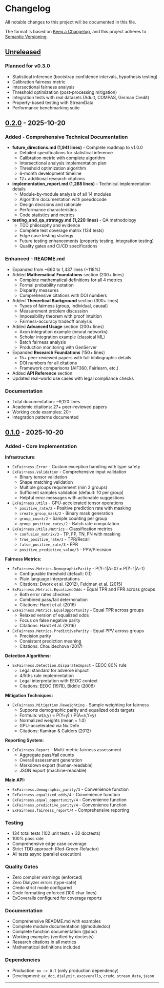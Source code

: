 # Changelog

All notable changes to this project will be documented in this file.

The format is based on [Keep a Changelog](https://keepachangelog.com/en/1.0.0/),
and this project adheres to [Semantic Versioning](https://semver.org/spec/v2.0.0.html).

## [Unreleased]

### Planned for v0.3.0
- Statistical inference (bootstrap confidence intervals, hypothesis testing)
- Calibration fairness metric
- Intersectional fairness analysis
- Threshold optimization (post-processing mitigation)
- Integration tests with real datasets (Adult, COMPAS, German Credit)
- Property-based testing with StreamData
- Performance benchmarking suite

## [0.2.0] - 2025-10-20

### Added - Comprehensive Technical Documentation
- **future_directions.md (1,941 lines)** - Complete roadmap to v1.0.0
  - Detailed specifications for statistical inference
  - Calibration metric with complete algorithm
  - Intersectional analysis implementation plan
  - Threshold optimization algorithm
  - 6-month development timeline
  - 12+ additional research citations
- **implementation_report.md (1,288 lines)** - Technical implementation details
  - Module-by-module analysis of all 14 modules
  - Algorithm documentation with pseudocode
  - Design decisions and rationale
  - Performance characteristics
  - Code statistics and metrics
- **testing_and_qa_strategy.md (1,220 lines)** - QA methodology
  - TDD philosophy and evidence
  - Complete test coverage matrix (134 tests)
  - Edge case testing strategy
  - Future testing enhancements (property testing, integration testing)
  - Quality gates and CI/CD specifications

### Enhanced - README.md
- Expanded from ~660 to 1,437 lines (+118%)
- Added **Mathematical Foundations** section (200+ lines)
  - Complete mathematical definitions for all 4 metrics
  - Formal probability notation
  - Disparity measures
  - Comprehensive citations with DOI numbers
- Added **Theoretical Background** section (300+ lines)
  - Types of fairness (group, individual, causal)
  - Measurement problem discussion
  - Impossibility theorem with proof intuition
  - Fairness-accuracy tradeoff analysis
- Added **Advanced Usage** section (200+ lines)
  - Axon integration example (neural networks)
  - Scholar integration example (classical ML)
  - Batch fairness analysis
  - Production monitoring with GenServer
- Expanded **Research Foundations** (150+ lines)
  - 15+ peer-reviewed papers with full bibliographic details
  - DOI numbers for all citations
  - Framework comparisons (AIF360, Fairlearn, etc.)
- Added **API Reference** section
- Updated real-world use cases with legal compliance checks

### Documentation
- Total documentation: ~9,120 lines
- Academic citations: 27+ peer-reviewed papers
- Working code examples: 20+
- Integration patterns documented

## [0.1.0] - 2025-10-20

### Added - Core Implementation

**Infrastructure:**
- `ExFairness.Error` - Custom exception handling with type safety
- `ExFairness.Validation` - Comprehensive input validation
  - Binary tensor validation
  - Shape matching validation
  - Multiple groups requirement (min 2 groups)
  - Sufficient samples validation (default: 10 per group)
  - Helpful error messages with actionable suggestions
- `ExFairness.Utils` - GPU-accelerated tensor operations
  - `positive_rate/2` - Positive prediction rate with masking
  - `create_group_mask/2` - Binary mask generation
  - `group_count/2` - Sample counting per group
  - `group_positive_rates/2` - Batch rate computation
- `ExFairness.Utils.Metrics` - Classification metrics
  - `confusion_matrix/3` - TP, FP, TN, FN with masking
  - `true_positive_rate/3` - TPR/Recall
  - `false_positive_rate/3` - FPR
  - `positive_predictive_value/3` - PPV/Precision

**Fairness Metrics:**
- `ExFairness.Metrics.DemographicParity` - P(Ŷ=1|A=0) = P(Ŷ=1|A=1)
  - Configurable threshold (default: 0.1)
  - Plain language interpretations
  - Citations: Dwork et al. (2012), Feldman et al. (2015)
- `ExFairness.Metrics.EqualizedOdds` - Equal TPR and FPR across groups
  - Both error rates checked
  - Combined pass/fail determination
  - Citations: Hardt et al. (2016)
- `ExFairness.Metrics.EqualOpportunity` - Equal TPR across groups
  - Relaxed version of equalized odds
  - Focus on false negative parity
  - Citations: Hardt et al. (2016)
- `ExFairness.Metrics.PredictiveParity` - Equal PPV across groups
  - Precision parity
  - Consistent prediction meaning
  - Citations: Chouldechova (2017)

**Detection Algorithms:**
- `ExFairness.Detection.DisparateImpact` - EEOC 80% rule
  - Legal standard for adverse impact
  - 4/5ths rule implementation
  - Legal interpretation with EEOC context
  - Citations: EEOC (1978), Biddle (2006)

**Mitigation Techniques:**
- `ExFairness.Mitigation.Reweighting` - Sample weighting for fairness
  - Supports demographic parity and equalized odds targets
  - Formula: w(a,y) = P(Y=y) / P(A=a,Y=y)
  - Normalized weights (mean = 1.0)
  - GPU-accelerated via Nx.Defn
  - Citations: Kamiran & Calders (2012)

**Reporting System:**
- `ExFairness.Report` - Multi-metric fairness assessment
  - Aggregate pass/fail counts
  - Overall assessment generation
  - Markdown export (human-readable)
  - JSON export (machine-readable)

**Main API:**
- `ExFairness.demographic_parity/3` - Convenience function
- `ExFairness.equalized_odds/4` - Convenience function
- `ExFairness.equal_opportunity/4` - Convenience function
- `ExFairness.predictive_parity/4` - Convenience function
- `ExFairness.fairness_report/4` - Comprehensive reporting

### Testing
- 134 total tests (102 unit tests + 32 doctests)
- 100% pass rate
- Comprehensive edge case coverage
- Strict TDD approach (Red-Green-Refactor)
- All tests async (parallel execution)

### Quality Gates
- Zero compiler warnings (enforced)
- Zero Dialyzer errors (type-safe)
- Credo strict mode configured
- Code formatting enforced (100 char lines)
- ExCoveralls configured for coverage reports

### Documentation
- Comprehensive README.md with examples
- Complete module documentation (@moduledoc)
- Complete function documentation (@doc)
- Working examples (verified by doctests)
- Research citations in all metrics
- Mathematical definitions included

### Dependencies
- Production: `nx ~> 0.7` (only production dependency)
- Development: `ex_doc`, `dialyxir`, `excoveralls`, `credo`, `stream_data`, `jason`

---

[Unreleased]: https://github.com/North-Shore-AI/ExFairness/compare/v0.2.0...HEAD
[0.2.0]: https://github.com/North-Shore-AI/ExFairness/compare/v0.1.0...v0.2.0
[0.1.0]: https://github.com/North-Shore-AI/ExFairness/releases/tag/v0.1.0
